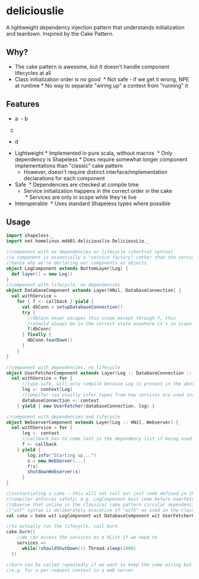 # deliciouslie

A lightweight dependency injection pattern that understands initialization and teardown.
Inspired by the Cake Pattern.

## Why?

* The cake pattern is awesome, but it doesn't handle component lifecycles at all
* Class initialization order is no good
  * Not safe - if we get it wrong, NPE at runtime
  * No way to separate "wiring up" a context from "running" it

## Features

- a
  - b


    c
- d

* Lightweight
  * Implemented in pure scala, without macros
  * Only dependency is Shapeless
  * Does require somewhat longer component implementations than "classic" cake pattern
  * However, doesn't require distinct interface/implementation declarations for each component
* Safe
  * Dependencies are checked at compile time
  * Service initialization happens in the correct order in the cake
  * Services are only in scope while they're live
* Interoperable
  * Uses standard Shapeless types where possible

## Usage

````scala
import shapeless._
import net.homelinux.md401.deliciouslie.DeliciousLie._

//component with no dependencies or lifecycle (shortcut syntax)
//a component is essentially a "service factory" rather than the service itself
//hence why we're declaring our components as objects
object LogComponent extends BottomLayer[Log] {
  def layer() = new Log()
}
//component with lifecycle, no dependencies
object DatabaseComponent extends Layer[HNil, DatabaseConnection] {
  val withService =
    for { f <- callback } yield {
      val dbConn = setupDatabaseConnection()
      try {
        //dbConn never escapes this scope except through f, thus
        //should always be in the correct state anywhere it's in scope
        f(dbConn)
      } finally {
        dbConn.tearDown()
      }
    }
}

//component with dependencies, no lifecycle
object UserFetcherComponent extends Layer[Log :: DatabaseConnection :: HNil, UserFetcher] {
  val withService = for {
      //type-safe, will only compile because Log is present in the above declaration
      log <- context[Log]
      //compiler can usually infer types from how services are used inside the yield block
      databaseConnection <- context
    } yield { new UserFetcher(databaseConnection, log) }

//component with dependencies and lifecycle
object WebserverComponent extends Layer[Log :: HNil, Webserver] {
  val withService = for {
      log <- context
      //callback has to come last in the dependency list if being used
      f <- callback
    } yield {
        log.info("Starting up...")
        s = new WebServer(...)
        f(s)
        shutdownWebserver(s)
      }
}

//instantiating a cake - this will not call our init code defined in the yield blocks
//compiler enforces safety; e.g. LogComponent must come before UserFetcherComponent or WebserverComponent
//observe that unlike in the classical cake pattern circular dependencies are impossible
//"wit" syntax is deliberately evocative of "with" as used in the classical cake pattern
val cake = bake wit LogComponent wit DatabaseComponent wit UserFetcherComponent wit WebserverComponent

//to actually run the lifecycle, call burn
cake.burn({
    //We can access the services as a HList if we need to
    services =>
      while(!shouldShutDown()) Thread.sleep(1000)
  })

//burn can be called repeatedly if we want to keep the same wiring but run the setup and teardown again each time
//e.g. for a per-request context in a web server
````
